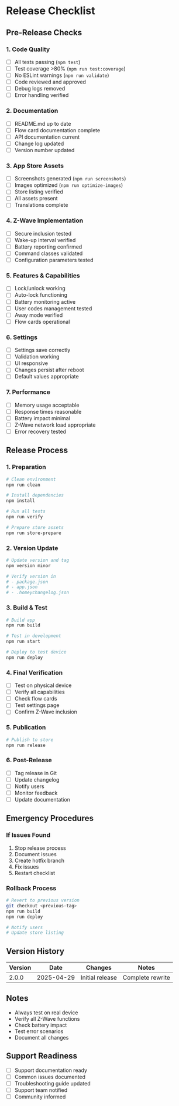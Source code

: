 # Release Checklist

## Pre-Release Checks

### 1. Code Quality
- [ ] All tests passing (`npm test`)
- [ ] Test coverage >80% (`npm run test:coverage`)
- [ ] No ESLint warnings (`npm run validate`)
- [ ] Code reviewed and approved
- [ ] Debug logs removed
- [ ] Error handling verified

### 2. Documentation
- [ ] README.md up to date
- [ ] Flow card documentation complete
- [ ] API documentation current
- [ ] Change log updated
- [ ] Version number updated

### 3. App Store Assets
- [ ] Screenshots generated (`npm run screenshots`)
- [ ] Images optimized (`npm run optimize-images`)
- [ ] Store listing verified
- [ ] All assets present
- [ ] Translations complete

### 4. Z-Wave Implementation
- [ ] Secure inclusion tested
- [ ] Wake-up interval verified
- [ ] Battery reporting confirmed
- [ ] Command classes validated
- [ ] Configuration parameters tested

### 5. Features & Capabilities
- [ ] Lock/unlock working
- [ ] Auto-lock functioning
- [ ] Battery monitoring active
- [ ] User codes management tested
- [ ] Away mode verified
- [ ] Flow cards operational

### 6. Settings
- [ ] Settings save correctly
- [ ] Validation working
- [ ] UI responsive
- [ ] Changes persist after reboot
- [ ] Default values appropriate

### 7. Performance
- [ ] Memory usage acceptable
- [ ] Response times reasonable
- [ ] Battery impact minimal
- [ ] Z-Wave network load appropriate
- [ ] Error recovery tested

## Release Process

### 1. Preparation
```bash
# Clean environment
npm run clean

# Install dependencies
npm install

# Run all tests
npm run verify

# Prepare store assets
npm run store-prepare
```

### 2. Version Update
```bash
# Update version and tag
npm version minor

# Verify version in
# - package.json
# - app.json
# - .homeychangelog.json
```

### 3. Build & Test
```bash
# Build app
npm run build

# Test in development
npm run start

# Deploy to test device
npm run deploy
```

### 4. Final Verification
- [ ] Test on physical device
- [ ] Verify all capabilities
- [ ] Check flow cards
- [ ] Test settings page
- [ ] Confirm Z-Wave inclusion

### 5. Publication
```bash
# Publish to store
npm run release
```

### 6. Post-Release
- [ ] Tag release in Git
- [ ] Update changelog
- [ ] Notify users
- [ ] Monitor feedback
- [ ] Update documentation

## Emergency Procedures

### If Issues Found
1. Stop release process
2. Document issues
3. Create hotfix branch
4. Fix issues
5. Restart checklist

### Rollback Process
```bash
# Revert to previous version
git checkout <previous-tag>
npm run build
npm run deploy

# Notify users
# Update store listing
```

## Version History

| Version | Date | Changes | Notes |
|---------|------|---------|-------|
| 2.0.0 | 2025-04-29 | Initial release | Complete rewrite |

## Notes
- Always test on real device
- Verify all Z-Wave functions
- Check battery impact
- Test error scenarios
- Document all changes

## Support Readiness
- [ ] Support documentation ready
- [ ] Common issues documented
- [ ] Troubleshooting guide updated
- [ ] Support team notified
- [ ] Community informed
